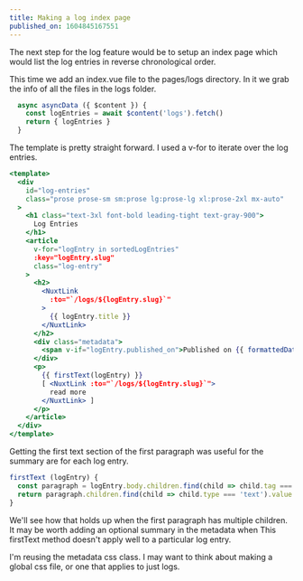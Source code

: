 ```yaml
---
title: Making a log index page
published_on: 1604845167551
---
```


The next step for the log feature would be to setup an index page which would list the log entries in reverse chronological order.

This time we add an index.vue file to the pages/logs directory. In it we grab the info of all the files in the logs folder.

```js
  async asyncData ({ $content }) {
    const logEntries = await $content('logs').fetch()
    return { logEntries }
  }
```

The template is pretty straight forward. I used a v-for to iterate over the log entries.

```jsx
<template>
  <div
    id="log-entries"
    class="prose prose-sm sm:prose lg:prose-lg xl:prose-2xl mx-auto"
  >
    <h1 class="text-3xl font-bold leading-tight text-gray-900">
      Log Entries
    </h1>
    <article
      v-for="logEntry in sortedLogEntries"
      :key="logEntry.slug"
      class="log-entry"
    >
      <h2>
        <NuxtLink
          :to="`/logs/${logEntry.slug}`"
        >
          {{ logEntry.title }}
        </NuxtLink>
      </h2>
      <div class="metadata">
        <span v-if="logEntry.published_on">Published on {{ formattedDate(logEntry.published_on) }}<span /></span>
      </div>
      <p>
        {{ firstText(logEntry) }}
        [ <NuxtLink :to="`/logs/${logEntry.slug}`">
          read more
        </NuxtLink> ]
      </p>
    </article>
  </div>
</template>
```

Getting the first text section of the first paragraph was useful for the summary are for each log entry.

```js
firstText (logEntry) {
  const paragraph = logEntry.body.children.find(child => child.tag === 'p')
  return paragraph.children.find(child => child.type === 'text').value
}
```

We'll see how that holds up when the first paragraph has multiple children. It may be worth adding an optional summary in the metadata when This firstText method doesn't apply well to a particular log entry.

I'm reusing the metadata css class. I may want to think about making a global css file, or one that applies to just logs.
